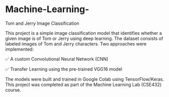 # Machine-Learning-
Tom and Jerry Image Classification

This project is a simple image classification model that identifies whether a given image is of Tom or Jerry using deep learning. The dataset consists of labeled images of Tom and Jerry characters. Two approaches were implemented:

✅ A custom Convolutional Neural Network (CNN)

✅ Transfer Learning using the pre-trained VGG16 model

The models were built and trained in Google Colab using TensorFlow/Keras.
This project was completed as part of the Machine Learning Lab (CSE432) course.
